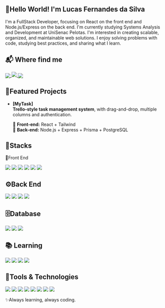 👋Hello World! I'm Lucas Fernandes da Silva
---
I'm a FullStack Developer, focusing on React on the front end and Node.js/Express on the back end.
I'm currently studying Systems Analysis and Development at UniSenac Pelotas.
I'm interested in creating scalable, organized, and maintainable web solutions.
I enjoy solving problems with code, studying best practices, and sharing what I learn.


📬 Where find me
---
<a href="https://wa.me/5553991424524" target="_blank">
  <img src="https://img.shields.io/badge/WhatsApp-25D366?logo=whatsapp&logoColor=fff&style=for-the-badge" style="vertical-align: middle;" />
</a>
<a href="https://mail.google.com/mail/?view=cm&to=lucasfernandesss23@gmail.com" target="_blank">
  <img src="https://img.shields.io/badge/Gmail-EA4335?logo=gmail&logoColor=fff&style=for-the-badge" />
</a>
<a href="https://www.linkedin.com/in/lucasfers" target="_blank">
  <img src="https://img.shields.io/badge/LinkedIn-0A66C2?logo=linkedin&logoColor=fff&style=for-the-badge" style="vertical-align: middle;" />
</a>


🚀Featured Projects
---
- **[MyTask]**  
  **Trello-style task management system**, with drag-and-drop, multiple columns and authentication.
  
  🔹 **Front-end:** React + Tailwind  
  🔹 **Back-end:** Node.js + Express + Prisma + PostgreSQL  


🧰Stacks
---
🎨Front End
<p>
<img src="https://img.shields.io/badge/JavaScript-F7DF1E?logo=javascript&logoColor=000&style=for-the-badge" />
<img src="https://img.shields.io/badge/TypeScript-3178C6?logo=typescript&logoColor=fff&style=for-the-badge" />
<img src="https://img.shields.io/badge/Next.js-000000?logo=nextdotjs&logoColor=fff&style=for-the-badge" />
<img src="https://img.shields.io/badge/HTML5-E34F26?logo=html5&logoColor=fff&style=for-the-badge" />
<img src="https://img.shields.io/badge/CSS3-1572B6?logo=css3&logoColor=fff&style=for-the-badge" />
<img src="https://img.shields.io/badge/Tailwind-06B6D4?logo=tailwindcss&logoColor=fff&style=for-the-badge" />
</p>


⚙️Back End
---
<p>
<img src="https://img.shields.io/badge/JavaScript-F7DF1E?logo=javascript&logoColor=000&style=for-the-badge" />
<img src="https://img.shields.io/badge/TypeScript-3178C6?logo=typescript&logoColor=fff&style=for-the-badge" />
<img src="https://img.shields.io/badge/Node.js-339933?logo=nodedotjs&logoColor=fff&style=for-the-badge" />
<img src="https://img.shields.io/badge/Express.js-000000?logo=express&logoColor=fff&style=for-the-badge" />
</p>


🗄️Database
---
<p>
<img src="https://img.shields.io/badge/PostgreSQL-4169E1?logo=postgresql&logoColor=fff&style=for-the-badge" />
<img src="https://img.shields.io/badge/MySQL-4479A1?logo=mysql&logoColor=fff&style=for-the-badge" />
<img src="https://img.shields.io/badge/MongoDB-47A248?logo=mongodb&logoColor=fff&style=for-the-badge" />
</p>


📚 Learning
---
<p>
<img src="https://img.shields.io/badge/Java-007396?logo=openjdk&logoColor=fff&style=for-the-badge" />
<img src="https://img.shields.io/badge/Docker-2496ED?logo=docker&logoColor=fff&style=for-the-badge" />
<img src="https://img.shields.io/badge/AWS-232F3E?logo=amazonaws&logoColor=fff&style=for-the-badge" />
<img src="https://img.shields.io/badge/Python-3776AB?logo=python&logoColor=fff&style=for-the-badge" />
</p>



🧩Tools & Technologies
---
<p>
<img src="https://img.shields.io/badge/Git-F05032?logo=git&logoColor=fff&style=for-the-badge" />
<img src="https://img.shields.io/badge/GitHub-181717?logo=github&logoColor=fff&style=for-the-badge" />
<img src="https://img.shields.io/badge/VS%20Code-007ACC?logo=visualstudiocode&logoColor=fff&style=for-the-badge" />
<img src="https://img.shields.io/badge/Prisma-2D3748?logo=prisma&logoColor=fff&style=for-the-badge" />
<img src="https://img.shields.io/badge/JWT-000000?logo=jsonwebtokens&logoColor=fff&style=for-the-badge" />
<img src="https://img.shields.io/badge/ts--node-3178C6?logo=ts-node&logoColor=fff&style=for-the-badge" />
<img src="https://img.shields.io/badge/ESLint-4B32C3?logo=eslint&logoColor=fff&style=for-the-badge" />
<img src="https://img.shields.io/badge/React%20Router-CA4245?logo=reactrouter&logoColor=fff&style=for-the-badge" />
</p>

✨Always learning, always coding.

